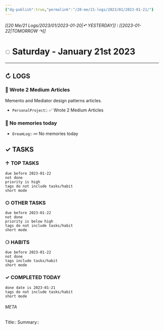 ```yaml
---
{"dg-publish":true,"permalink":"/20-me/21-logs/2023/01/2023-01-21/"}
---
```


###### [[20 Me/21 Logs/2023/01/2023-01-20\|↶ YESTERDAY]] ⁝ [[2023-01-22\|TOMORROW ↷]]
# ◌ Saturday - January 21st 2023
---
## ↻ LOGS
### 🚧 Wrote 2 Medium Articles
Memento and Mediator design patterns articles.
- `PersonalProject`:: ✅ Wrote 2 Medium Articles

### 💭 No memories today
- `DreamLog`:: 💤 No memories today


## ✓ TASKS

###  ↑ TOP TASKS
```tasks
due before 2023-01-22
not done
priority is high
tags do not include tasks/habit
short mode
```

### ○ OTHER TASKS
```tasks
due before 2023-01-22
not done
priority is below high
tags do not include tasks/habit
short mode
```

### ⚆ HABITS
```tasks
due before 2023-01-22
not done
tags include tasks/habit
short mode
```

### ✓ COMPLETED TODAY
```tasks
done date is 2023-01-21
tags do not include tasks/habit
short mode
```





###### META
Title:: 
Summary:: 


